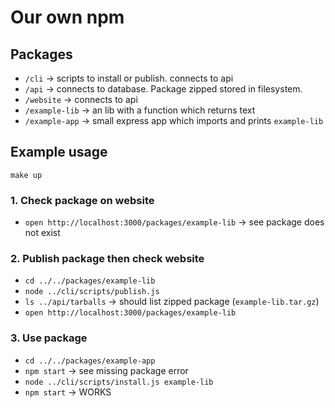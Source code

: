 # Our own npm

## Packages

- `/cli` -> scripts to install or publish. connects to api
- `/api` -> connects to database. Package zipped stored in filesystem.
- `/website` -> connects to api
- `/example-lib` -> an lib with a function which returns text
- `/example-app` -> small express app which imports and prints `example-lib`

## Example usage

`make up`

### 1. Check package on website

- `open http://localhost:3000/packages/example-lib` -> see package does not exist

### 2. Publish package then check website

- `cd ../../packages/example-lib`
- `node ../cli/scripts/publish.js`
- `ls ../api/tarballs` -> should list zipped package (`example-lib.tar.gz`)
- `open http://localhost:3000/packages/example-lib`

### 3. Use package

- `cd ../../packages/example-app`
- `npm start` -> see missing package error
- `node ../cli/scripts/install.js example-lib`
- `npm start` -> WORKS
